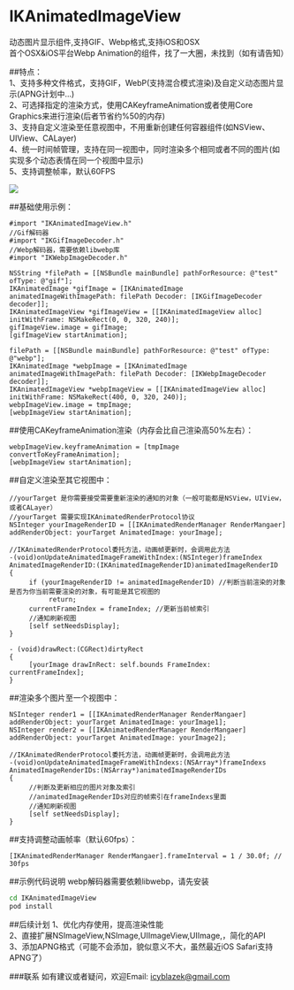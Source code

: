 # IKAnimatedImageView
动态图片显示组件,支持GIF、Webp格式,支持iOS和OSX  
首个OSX&iOS平台Webp Animation的组件，找了一大圈，未找到（如有请告知）

##特点：  
1、支持多种文件格式，支持GIF，WebP(支持混合模式渲染)及自定义动态图片显示(APNG计划中...)  
2、可选择指定的渲染方式，使用CAKeyframeAnimation或者使用Core Graphics来进行渲染(后者节省约%50的内存)   
3、支持自定义渲染至任意视图中，不用重新创建任何容器组件(如NSView、UIView、CALayer)  
4、统一时间帧管理，支持在同一视图中，同时渲染多个相同或者不同的图片(如实现多个动态表情在同一个视图中显示)  
5、支持调整帧率，默认60FPS  

![](https://github.com/icyblazek/IKAnimatedImageView/blob/master/demo_capture.png)

##基础使用示例：
```objc
#import "IKAnimatedImageView.h"
//Gif解码器
#import "IKGifImageDecoder.h"
//Webp解码器，需要依赖libwebp库
#import "IKWebpImageDecoder.h"

NSString *filePath = [[NSBundle mainBundle] pathForResource: @"test" ofType: @"gif"];
IKAnimatedImage *gifImage = [IKAnimatedImage animatedImageWithImagePath: filePath Decoder: [IKGifImageDecoder decoder]];
IKAnimatedImageView *gifImageView = [[IKAnimatedImageView alloc] initWithFrame: NSMakeRect(0, 0, 320, 240)];
gifImageView.image = gifImage;
[gifImageView startAnimation];

filePath = [[NSBundle mainBundle] pathForResource: @"test" ofType: @"webp"];
IKAnimatedImage *webpImage = [IKAnimatedImage animatedImageWithImagePath: filePath Decoder: [IKWebpImageDecoder decoder]];
IKAnimatedImageView *webpImageView = [[IKAnimatedImageView alloc] initWithFrame: NSMakeRect(400, 0, 320, 240)];
webpImageView.image = tmpImage;
[webpImageView startAnimation];
```

##使用CAKeyframeAnimation渲染（内存会比自己渲染高50%左右）：
```objc
webpImageView.keyframeAnimation = [tmpImage convertToKeyFrameAnimation];
[webpImageView startAnimation];
```

##自定义渲染至其它视图中：
```objc
//yourTarget 是你需要接受需要重新渲染的通知的对象（一般可能都是NSView，UIView，或者CALayer）
//yourTarget 需要实现IKAnimatedRenderProtocol协议
NSInteger yourImageRenderID = [[IKAnimatedRenderManager RenderMangaer] addRenderObject: yourTarget AnimatedImage: yourImage];

//IKAnimatedRenderProtocol委托方法，动画帧更新时，会调用此方法
-(void)onUpdateAnimatedImageFrameWithIndex:(NSInteger)frameIndex AnimatedImageRenderID:(IKAnimatedImageRenderID)animatedImageRenderID
{
     if (yourImageRenderID != animatedImageRenderID) //判断当前渲染的对象是否为你当前需要渲染的对象，有可能是其它视图的
          return;
     currentFrameIndex = frameIndex; //更新当前帧索引
     //通知刷新视图
     [self setNeedsDisplay];
}

- (void)drawRect:(CGRect)dirtyRect
{
     [yourImage drawInRect: self.bounds FrameIndex: currentFrameIndex];
}
```

##渲染多个图片至一个视图中：
```objc
NSInteger render1 = [[IKAnimatedRenderManager RenderMangaer] addRenderObject: yourTarget AnimatedImage: yourImage1];
NSInteger render2 = [[IKAnimatedRenderManager RenderMangaer] addRenderObject: yourTarget AnimatedImage: yourImage2];

//IKAnimatedRenderProtocol委托方法，动画帧更新时，会调用此方法
-(void)onUpdateAnimatedImageFrameWithIndexs:(NSArray*)frameIndexs AnimatedImageRenderIDs:(NSArray*)animatedImageRenderIDs
{
     //判断及更新相应的图片对象及索引
     //animatedImageRenderIDs对应的帧索引在frameIndexs里面
     //通知刷新视图
     [self setNeedsDisplay];
}
```

##支持调整动画帧率（默认60fps）：
```objc
[IKAnimatedRenderManager RenderMangaer].frameInterval = 1 / 30.0f; // 30fps
```

##示例代码说明
webp解码器需要依赖libwebp，请先安装
```bash
cd IKAnimatedImageView
pod install
```

##后续计划
1、优化内存使用，提高渲染性能  
2、直接扩展NSImageView,NSImage,UIImageView,UIImage,，简化的API  
3、添加APNG格式（可能不会添加，貌似意义不大，虽然最近iOS Safari支持APNG了）  

###联系
如有建议或者疑问，欢迎Email: icyblazek@gmail.com
